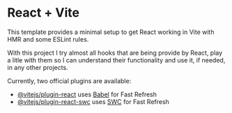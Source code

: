 # React + Vite

This template provides a minimal setup to get React working in Vite with HMR and some ESLint rules.

With this project I try almost all hooks that are being provide by React, play a litle with them so I can understand their functionality and use it, if needed, in any other projects.

Currently, two official plugins are available:

- [@vitejs/plugin-react](https://github.com/vitejs/vite-plugin-react/blob/main/packages/plugin-react/README.md) uses [Babel](https://babeljs.io/) for Fast Refresh
- [@vitejs/plugin-react-swc](https://github.com/vitejs/vite-plugin-react-swc) uses [SWC](https://swc.rs/) for Fast Refresh
